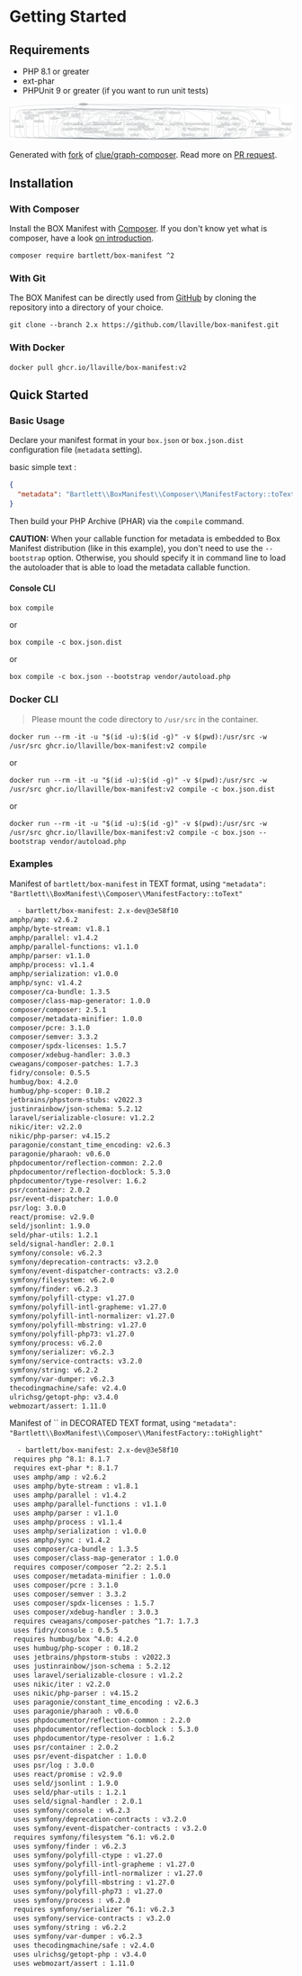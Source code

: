 <!-- markdownlint-disable MD013 -->
# Getting Started

## Requirements

* PHP 8.1 or greater
* ext-phar
* PHPUnit 9 or greater (if you want to run unit tests)

![GraPHP Composer](./graph-composer.svg)

Generated with [fork](https://github.com/markuspoerschke/graph-composer/tree/add-options-to-exclude) of [clue/graph-composer](https://github.com/clue/graph-composer).
Read more on [PR request](https://github.com/clue/graph-composer/pull/45).

## Installation

### With Composer

Install the BOX Manifest with [Composer](https://getcomposer.org/).
If you don't know yet what is composer, have a look [on introduction](http://getcomposer.org/doc/00-intro.md).

```shell
composer require bartlett/box-manifest ^2
```

### With Git

The BOX Manifest can be directly used from [GitHub](https://github.com/llaville/box-manifest.git)
by cloning the repository into a directory of your choice.

```shell
git clone --branch 2.x https://github.com/llaville/box-manifest.git
```

### With Docker

```shell
docker pull ghcr.io/llaville/box-manifest:v2
```

## Quick Started

### Basic Usage

Declare your manifest format in your `box.json` or `box.json.dist` configuration file (`metadata` setting).

basic simple text :

```json
{
  "metadata": "Bartlett\\BoxManifest\\Composer\\ManifestFactory::toText"
}
```

Then build your PHP Archive (PHAR) via the `compile` command.

**CAUTION:** When your callable function for metadata is embedded to Box Manifest distribution (like in this example),
you don't need to use the `--bootstrap` option. Otherwise, you should specify it in command line to load the autoloader
that is able to load the metadata callable function.

#### Console CLI

```shell
box compile
```

or

```shell
box compile -c box.json.dist
```

or

```shell
box compile -c box.json --bootstrap vendor/autoload.php
```

### Docker CLI

> Please mount the code directory to `/usr/src` in the container.

```shell
docker run --rm -it -u "$(id -u):$(id -g)" -v $(pwd):/usr/src -w /usr/src ghcr.io/llaville/box-manifest:v2 compile
```

or

```shell
docker run --rm -it -u "$(id -u):$(id -g)" -v $(pwd):/usr/src -w /usr/src ghcr.io/llaville/box-manifest:v2 compile -c box.json.dist
```

or

```shell
docker run --rm -it -u "$(id -u):$(id -g)" -v $(pwd):/usr/src -w /usr/src ghcr.io/llaville/box-manifest:v2 compile -c box.json --bootstrap vendor/autoload.php
```

### Examples

Manifest of `bartlett/box-manifest` in TEXT format, using `"metadata": "Bartlett\\BoxManifest\\Composer\\ManifestFactory::toText"`

```text
  - bartlett/box-manifest: 2.x-dev@3e58f10
amphp/amp: v2.6.2
amphp/byte-stream: v1.8.1
amphp/parallel: v1.4.2
amphp/parallel-functions: v1.1.0
amphp/parser: v1.1.0
amphp/process: v1.1.4
amphp/serialization: v1.0.0
amphp/sync: v1.4.2
composer/ca-bundle: 1.3.5
composer/class-map-generator: 1.0.0
composer/composer: 2.5.1
composer/metadata-minifier: 1.0.0
composer/pcre: 3.1.0
composer/semver: 3.3.2
composer/spdx-licenses: 1.5.7
composer/xdebug-handler: 3.0.3
cweagans/composer-patches: 1.7.3
fidry/console: 0.5.5
humbug/box: 4.2.0
humbug/php-scoper: 0.18.2
jetbrains/phpstorm-stubs: v2022.3
justinrainbow/json-schema: 5.2.12
laravel/serializable-closure: v1.2.2
nikic/iter: v2.2.0
nikic/php-parser: v4.15.2
paragonie/constant_time_encoding: v2.6.3
paragonie/pharaoh: v0.6.0
phpdocumentor/reflection-common: 2.2.0
phpdocumentor/reflection-docblock: 5.3.0
phpdocumentor/type-resolver: 1.6.2
psr/container: 2.0.2
psr/event-dispatcher: 1.0.0
psr/log: 3.0.0
react/promise: v2.9.0
seld/jsonlint: 1.9.0
seld/phar-utils: 1.2.1
seld/signal-handler: 2.0.1
symfony/console: v6.2.3
symfony/deprecation-contracts: v3.2.0
symfony/event-dispatcher-contracts: v3.2.0
symfony/filesystem: v6.2.0
symfony/finder: v6.2.3
symfony/polyfill-ctype: v1.27.0
symfony/polyfill-intl-grapheme: v1.27.0
symfony/polyfill-intl-normalizer: v1.27.0
symfony/polyfill-mbstring: v1.27.0
symfony/polyfill-php73: v1.27.0
symfony/process: v6.2.0
symfony/serializer: v6.2.3
symfony/service-contracts: v3.2.0
symfony/string: v6.2.2
symfony/var-dumper: v6.2.3
thecodingmachine/safe: v2.4.0
ulrichsg/getopt-php: v3.4.0
webmozart/assert: 1.11.0
```

Manifest of  `` in DECORATED TEXT format, using `"metadata": "Bartlett\\BoxManifest\\Composer\\ManifestFactory::toHighlight"`

```text
  - bartlett/box-manifest: 2.x-dev@3e58f10
 requires php ^8.1: 8.1.7
 requires ext-phar *: 8.1.7
 uses amphp/amp : v2.6.2
 uses amphp/byte-stream : v1.8.1
 uses amphp/parallel : v1.4.2
 uses amphp/parallel-functions : v1.1.0
 uses amphp/parser : v1.1.0
 uses amphp/process : v1.1.4
 uses amphp/serialization : v1.0.0
 uses amphp/sync : v1.4.2
 uses composer/ca-bundle : 1.3.5
 uses composer/class-map-generator : 1.0.0
 requires composer/composer ^2.2: 2.5.1
 uses composer/metadata-minifier : 1.0.0
 uses composer/pcre : 3.1.0
 uses composer/semver : 3.3.2
 uses composer/spdx-licenses : 1.5.7
 uses composer/xdebug-handler : 3.0.3
 requires cweagans/composer-patches ^1.7: 1.7.3
 uses fidry/console : 0.5.5
 requires humbug/box ^4.0: 4.2.0
 uses humbug/php-scoper : 0.18.2
 uses jetbrains/phpstorm-stubs : v2022.3
 uses justinrainbow/json-schema : 5.2.12
 uses laravel/serializable-closure : v1.2.2
 uses nikic/iter : v2.2.0
 uses nikic/php-parser : v4.15.2
 uses paragonie/constant_time_encoding : v2.6.3
 uses paragonie/pharaoh : v0.6.0
 uses phpdocumentor/reflection-common : 2.2.0
 uses phpdocumentor/reflection-docblock : 5.3.0
 uses phpdocumentor/type-resolver : 1.6.2
 uses psr/container : 2.0.2
 uses psr/event-dispatcher : 1.0.0
 uses psr/log : 3.0.0
 uses react/promise : v2.9.0
 uses seld/jsonlint : 1.9.0
 uses seld/phar-utils : 1.2.1
 uses seld/signal-handler : 2.0.1
 uses symfony/console : v6.2.3
 uses symfony/deprecation-contracts : v3.2.0
 uses symfony/event-dispatcher-contracts : v3.2.0
 requires symfony/filesystem ^6.1: v6.2.0
 uses symfony/finder : v6.2.3
 uses symfony/polyfill-ctype : v1.27.0
 uses symfony/polyfill-intl-grapheme : v1.27.0
 uses symfony/polyfill-intl-normalizer : v1.27.0
 uses symfony/polyfill-mbstring : v1.27.0
 uses symfony/polyfill-php73 : v1.27.0
 uses symfony/process : v6.2.0
 requires symfony/serializer ^6.1: v6.2.3
 uses symfony/service-contracts : v3.2.0
 uses symfony/string : v6.2.2
 uses symfony/var-dumper : v6.2.3
 uses thecodingmachine/safe : v2.4.0
 uses ulrichsg/getopt-php : v3.4.0
 uses webmozart/assert : 1.11.0
```

